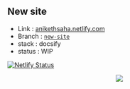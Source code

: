 ## New site 

- Link :  [anikethsaha.netlify.com](https://anikethsaha.netlify.com/#/)
- Branch : [`new-site`](https://github.com/anikethsaha/anikethsaha.github.io/tree/new-site)
- stack : docsify
- status : WIP

[![Netlify Status](https://api.netlify.com/api/v1/badges/478c91bc-e88c-4ac8-9222-954c294ddafd/deploy-status)](https://app.netlify.com/sites/anikethsaha/deploys)


<p align="center">
    <img src="https://imgur.com/keH7PRa.png"  />

</p>
